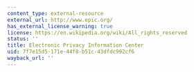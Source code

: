 ```yaml
---
content_type: external-resource
external_url: http://www.epic.org/
has_external_license_warning: true
license: https://en.wikipedia.org/wiki/All_rights_reserved
status: ''
title: Electronic Privacy Information Center
uid: 7f7e15d5-171e-44f8-b51c-43dfdc992cf6
wayback_url: ''
---
```

